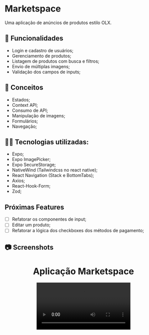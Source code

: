 # Marketspace

Uma aplicação de anúncios de produtos estilo OLX.

## :dart: Funcionalidades

- Login e cadastro de usuários;
- Gerenciamento de produtos;
- Listagem de produtos com busca e filtros;
- Envio de múltiplas imagens;
- Validação dos campos de inputs;

## :book: Conceitos

- Estados;
- Context API;
- Consumo de API;
- Manipulação de imagens;
- Formulários;
- Navegação;

## :man_technologist: Tecnologias utilizadas:

- Expo;
- Expo ImagePicker;
- Expo SecureStorage;
- NativeWind (Tailwindcss no react native);
- React Navigation (Stack e BottomTabs);
- Axios;
- React-Hook-Form;
- Zod;

## Próximas Features

- [ ] Refatorar os componentes de input;
- [ ] Editar um produto;
- [ ] Refatorar a lógica dos checkboxes dos métodos de pagamento;

## :camera: Screenshots

<div align="center">
  <h1>Aplicação Marketspace</h1>
  <video src="https://github.com/Iann-rst/marketspace/assets/48128325/af5e7027-c89d-4026-94ac-9331fda81613" type="video/mp4"/>
</div>
